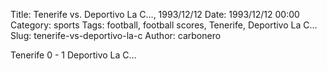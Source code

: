 Title: Tenerife vs. Deportivo La C…, 1993/12/12
Date: 1993/12/12 00:00
Category: sports
Tags: football, football scores, Tenerife, Deportivo La C…
Slug: tenerife-vs-deportivo-la-c
Author: carbonero


Tenerife 0 - 1 Deportivo La C…
